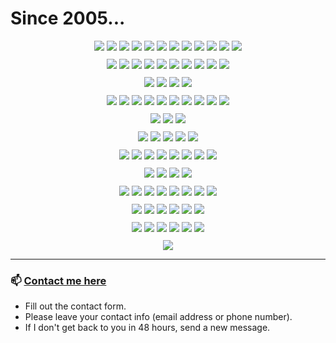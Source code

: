 # Since 2005...

<div align="center" style="margin-bottom: 10px;">
  <img src="https://img.shields.io/badge/JavaScript-F7DF1E?logo=javascript&logoColor=black" />
  <img src="https://img.shields.io/badge/TypeScript-3178C6?logo=typescript&logoColor=white" />
  <img src="https://img.shields.io/badge/Python-3776AB?logo=python&logoColor=white" />
  <img src="https://img.shields.io/badge/Java-007396?logo=java&logoColor=white" />
  <img src="https://img.shields.io/badge/Swift-FA7343?logo=swift&logoColor=white" />
  <img src="https://img.shields.io/badge/C-00599C?logo=c&logoColor=white" />
  <img src="https://img.shields.io/badge/CSharp-239120?logo=c-sharp&logoColor=white" />
  <img src="https://img.shields.io/badge/PHP-777BB4?logo=php&logoColor=white" />
  <img src="https://img.shields.io/badge/Dart-0175C2?logo=dart&logoColor=white" />
  <img src="https://img.shields.io/badge/Kotlin-7F52FF?logo=kotlin&logoColor=white" />
  <img src="https://img.shields.io/badge/Bash-4EAA25?logo=gnubash&logoColor=white" />
  <img src="https://img.shields.io/badge/PowerShell-5391FE?logo=powershell&logoColor=white" />
</div>
<div align="center" style="margin-bottom: 10px;">
  <img src="https://img.shields.io/badge/PyTorch-EE4C2C?logo=pytorch&logoColor=white" />
  <img src="https://img.shields.io/badge/Hugging Face-FFD21F?logo=huggingface&logoColor=black" />
  <img src="https://img.shields.io/badge/LangChain-000000?logo=python&logoColor=white" />
  <img src="https://img.shields.io/badge/Stable--Baselines3-1A9F8A?logo=python&logoColor=white" />
  <img src="https://img.shields.io/badge/scikit--learn-F7931E?logo=scikitlearn&logoColor=white" />
  <img src="https://img.shields.io/badge/FAISS-17A2B8?logo=python&logoColor=white" />
  <img src="https://img.shields.io/badge/XGBoost-00C7B7?logo=python&logoColor=white" />
  <img src="https://img.shields.io/badge/Amazon SageMaker-FF9900?logo=amazonaws&logoColor=white" />
  <img src="https://img.shields.io/badge/Jupyter-F37626?logo=jupyter&logoColor=white" />
  <img src="https://img.shields.io/badge/Streamlit-FF4B4B?logo=streamlit&logoColor=white" />
</div>
<div align="center" style="margin-bottom: 10px;">
  <img src="https://img.shields.io/badge/RAG-005571?logo=python&logoColor=white" />
  <img src="https://img.shields.io/badge/Generative AI-FF4C4C?logo=python&logoColor=white" />
  <img src="https://img.shields.io/badge/NLP-005571?logo=python&logoColor=white" />
  <img src="https://img.shields.io/badge/Reinforcement Learning-1E90FF?logo=python&logoColor=white" />
</div>
<div align="center" style="margin-bottom: 10px;">
  <img src="https://img.shields.io/badge/Node.js-339933?logo=nodedotjs&logoColor=white" />
  <img src="https://img.shields.io/badge/Express.js-000000?logo=express&logoColor=white" />
  <img src="https://img.shields.io/badge/React-61DAFB?logo=react&logoColor=black" />
  <img src="https://img.shields.io/badge/Next.js-000000?logo=nextdotjs&logoColor=white" />
  <img src="https://img.shields.io/badge/jQuery-0769AD?logo=jquery&logoColor=white" />
  <img src="https://img.shields.io/badge/WordPress-21759B?logo=wordpress&logoColor=white" />
  <img src="https://img.shields.io/badge/CSS3-1572B6?logo=css3&logoColor=white" />
  <img src="https://img.shields.io/badge/HTML5-E34F26?logo=html5&logoColor=white" />
  <img src="https://img.shields.io/badge/Apache-D22128?logo=apache&logoColor=white" />
  <img src="https://img.shields.io/badge/Nginx-009639?logo=nginx&logoColor=white" />
</div>
<div align="center" style="margin-bottom: 10px;">
  <img src="https://img.shields.io/badge/Flutter-02569B?logo=flutter&logoColor=white" />
  <img src="https://img.shields.io/badge/iOS-000000?logo=apple&logoColor=white" />
  <img src="https://img.shields.io/badge/Android-3DDC84?logo=android&logoColor=white" />
</div>
<div align="center" style="margin-bottom: 10px;">
  <img src="https://img.shields.io/badge/PostgreSQL-4169E1?logo=postgresql&logoColor=white" />
  <img src="https://img.shields.io/badge/MySQL-4479A1?logo=mysql&logoColor=white" />
  <img src="https://img.shields.io/badge/MongoDB-47A248?logo=mongodb&logoColor=white" />
  <img src="https://img.shields.io/badge/NoSQL-005571?logo=databricks&logoColor=white" />
  <img src="https://img.shields.io/badge/SQL-4479A1?logo=sqlite&logoColor=white" />
</div>
<div align="center" style="margin-bottom: 10px;">
  <img src="https://img.shields.io/badge/Git-F05032?logo=git&logoColor=white" />
  <img src="https://img.shields.io/badge/Docker Compose-2496ED?logo=docker&logoColor=white" />
  <img src="https://img.shields.io/badge/Docker-2496ED?logo=docker&logoColor=white" />
  <img src="https://img.shields.io/badge/Kubernetes-326CE5?logo=kubernetes&logoColor=white" />
  <img src="https://img.shields.io/badge/Ansible-EE0000?logo=ansible&logoColor=white" />
  <img src="https://img.shields.io/badge/Terraform-7B42BC?logo=terraform&logoColor=white" />
  <img src="https://img.shields.io/badge/GitHub Actions-2088FF?logo=githubactions&logoColor=white" />
  <img src="https://img.shields.io/badge/Slack-4A154B?logo=slack&logoColor=white" />
</div>
<div align="center" style="margin-bottom: 10px;">
  <img src="https://img.shields.io/badge/GraphQL-E10098?logo=graphql&logoColor=white" />
  <img src="https://img.shields.io/badge/REST-02569B?logo=rest&logoColor=white" />
  <img src="https://img.shields.io/badge/OAuth-008080?logo=oauth&logoColor=white" />
  <img src="https://img.shields.io/badge/FastAPI-009688?logo=fastapi&logoColor=white" />
</div>
<div align="center" style="margin-bottom: 10px;">
  <img src="https://img.shields.io/badge/Jest-C21325?logo=jest&logoColor=white" />
  <img src="https://img.shields.io/badge/Mocha-8D6748?logo=mocha&logoColor=white" />
  <img src="https://img.shields.io/badge/JUnit-25A162?logo=java&logoColor=white" />
  <img src="https://img.shields.io/badge/XCTest-FF2D55?logo=apple&logoColor=white" />
  <img src="https://img.shields.io/badge/PyTest-0A9EDC?logo=pytest&logoColor=white" />
  <img src="https://img.shields.io/badge/Playwright-2EAD33?logo=microsoft&logoColor=white" />
  <img src="https://img.shields.io/badge/Puppeteer-40B5A4?logo=puppeteer&logoColor=white" />
  <img src="https://img.shields.io/badge/Selenium-43B02A?logo=selenium&logoColor=white" />
</div>
<div align="center" style="margin-bottom: 10px;">
  <img src="https://img.shields.io/badge/Kali Linux-557C94?logo=kalilinux&logoColor=white" />
  <img src="https://img.shields.io/badge/Wireshark-1679A7?logo=wireshark&logoColor=white" />
  <img src="https://img.shields.io/badge/Nmap-214478?logo=nmap&logoColor=white" />
  <img src="https://img.shields.io/badge/SQLmap-5C2D91?logo=sqlite&logoColor=white" />
  <img src="https://img.shields.io/badge/Netcat-000000?logo=gnu&logoColor=white" />
  <img src="https://img.shields.io/badge/Dsniff-333333?logo=gnupg&logoColor=white" />
</div>
<div align="center" style="margin-bottom: 10px;">
  <img src="https://img.shields.io/badge/RedHat-EE0000?logo=redhat&logoColor=white" />
  <img src="https://img.shields.io/badge/CentOS-262577?logo=centos&logoColor=white" />
  <img src="https://img.shields.io/badge/Fedora-294172?logo=fedora&logoColor=white" />
  <img src="https://img.shields.io/badge/Ubuntu-E95420?logo=ubuntu&logoColor=white" />
  <img src="https://img.shields.io/badge/Kali Linux-557C94?logo=kalilinux&logoColor=white" />
  <img src="https://img.shields.io/badge/Debian-A81D33?logo=debian&logoColor=white" />
</div>
<div align="center">
  <img src="https://img.shields.io/badge/Unity-FFFFFF?logo=unity&logoColor=black" />
</div>

---

### 📫 [Contact me here](https://alifuatnumanoglu.com/contact)
- Fill out the contact form.
- Please leave your contact info (email address or phone number).
- If I don't get back to you in 48 hours, send a new message.
